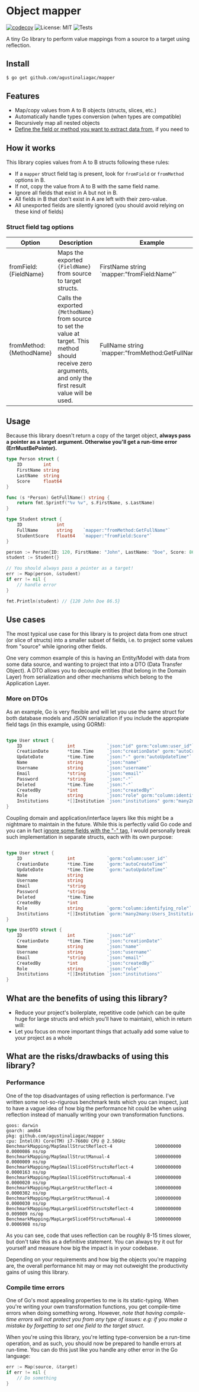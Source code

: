 
# Object mapper
[![codecov](https://codecov.io/gh/agustinaliagac/mapper/branch/master/graph/badge.svg?token=E6X65Z3EFT)](https://codecov.io/gh/agustinaliagac/mapper)
![License: MIT](https://img.shields.io/badge/License-MIT-green.svg)
![Tests](https://github.com/agustinaliagac/mapper/actions/workflows/run-tests.yml/badge.svg?branch=master)


A tiny Go library to perform value mappings from a source to a target using reflection.

## Install
```bash
$ go get github.com/agustinaliagac/mapper
```

## Features
- Map/copy values from A to B objects (structs, slices, etc.)
- Automatically handle types conversion (when types are compatible)
- Recursively map all nested objects
- [Define the field or method you want to extract data from](#struct-field-tag-options), if you need to


## How it works
This library copies values from A to B structs following these rules:
- If a `mapper` struct field tag is present, look for `fromField` or `fromMethod` options in B.
- If not, copy the value from A to B with the same field name.
- Ignore all fields that exist in A but not in B.
- All fields in B that don't exist in A are left with their zero-value.
- All unexported fields are silently ignored (you should avoid relying on these kind of fields)


### Struct field tag options

| Option                  | Description                                                                                                                                                        | Example                                                |
|-------------------------|--------------------------------------------------------------------------------------------------------------------------------------------------------------------|--------------------------------------------------------|
| fromField:{FieldName}   | Maps the exported `{FieldName}` from source to target structs.                                                                                                     | FirstName  string   \`mapper:"fromField:Name"\`        |
| fromMethod:{MethodName} | Calls the exported `{MethodName}` from source to set the value at target. This method should receive zero arguments, and only the first result value will be used. | FullName  string   \`mapper:"fromMethod:GetFullName"\` |




## Usage
Because this library doesn't return a copy of the target object, **always pass a pointer as a target argument. Otherwise you'll get a run-time error (ErrMustBePointer).**

```go
type Person struct {
	ID        int
	FirstName string
	LastName  string
	Score     float64
}

func (s *Person) GetFullName() string {
	return fmt.Sprintf("%v %v", s.FirstName, s.LastName)
}

type Student struct {
	ID             int
	FullName       string    `mapper:"fromMethod:GetFullName"`
	StudentScore   float64   `mapper:"fromField:Score"`
}

person := Person{ID: 120, FirstName: "John", LastName: "Doe", Score: 86.5}
student := Student{}

// You should always pass a pointer as a target!
err := Map(person, &student)
if err != nil {
    // handle error
}

fmt.Println(student) // {120 John Doe 86.5}
```

## Use cases

The most typical use case for this library is to project data from one struct (or slice of structs) into a smaller subset of fields, i.e. to project some values from "source" while ignoring other fields.

One very common example of this is having an Entity/Model with data from some data source, and wanting to project that into a DTO (Data Transfer Object). A DTO allows you to decouple entities (that belong in the Domain Layer) from serialization and other mechanisms which belong to the Application Layer.

### More on DTOs

As an example, Go is very flexible and will let you use the same struct for both database models and JSON serialization if you include the appropiate field tags (in this example, using GORM):
```go

type User struct {
	ID                 int            `json:"id" gorm:"column:user_id"`
	CreationDate       *time.Time     `json:"creationDate" gorm:"autoCreateTime"`
	UpdateDate         *time.Time     `json:"-" gorm:"autoUpdateTime"`
	Name               string         `json:"name"`
	Username           string         `json:"username"`
	Email              *string        `json:"email"`
	Password           *string        `json:"-"`
	Deleted            *time.Time     `json:"-"`
	CreatedBy          *int           `json:"createdBy"`
	Role               string         `json:"role" gorm:"column:identifying_role"`
	Institutions       *[]Institution `json:"institutions" gorm:"many2many:Users_Institutions;"`
}
```
Coupling domain and application/interface layers like this might be a nightmare to maintain in the future.
While this is perfectly valid Go code and you can in fact [ignore some fields with the "-" tag](https://pkg.go.dev/encoding/json#Marshal), I would personally break such implementation in separate structs, each with its own purpose:

```go

type User struct {
	ID                 int            `gorm:"column:user_id"`
	CreationDate       *time.Time     `gorm:"autoCreateTime"`
	UpdateDate         *time.Time     `gorm:"autoUpdateTime"`
	Name               string
	Username           string
	Email              *string
	Password           *string
	Deleted            *time.Time
	CreatedBy          *int
	Role               string         `gorm:"column:identifying_role"`
	Institutions       *[]Institution `gorm:"many2many:Users_Institutions;"`
}

type UserDTO struct {
	ID                 int            `json:"id"`
	CreationDate       *time.Time     `json:"creationDate"`
	Name               string         `json:"name"`
	Username           string         `json:"username"`
	Email              *string        `json:"email"`
	CreatedBy          *int           `json:"createdBy"`
	Role               string         `json:"role"`
	Institutions       *[]Institution `json:"institutions"`
}
```

## What are the benefits of using this library?
- Reduce your project's boilerplate, repetitive code (which can be quite huge for large structs and which you'll have to maintain), which in return will:
- Let you focus on more important things that actually add some value to your project as a whole

## What are the risks/drawbacks of using this library?
### Performance
One of the top disadvantages of using reflection is performance. I've written some not-so-rigurous benchmark tests which you can inspect, just to have a vague idea of how big the performance hit could be when using reflection instead of manually writing your own transformation functions.
```
goos: darwin
goarch: amd64
pkg: github.com/agustinaliagac/mapper
cpu: Intel(R) Core(TM) i7-7660U CPU @ 2.50GHz
BenchmarkMapping/MapSmallStructReflect-4                1000000000               0.0000086 ns/op
BenchmarkMapping/MapSmallStructManual-4                 1000000000               0.0000009 ns/op
BenchmarkMapping/MapSmallSliceOfStructsReflect-4        1000000000               0.0000163 ns/op
BenchmarkMapping/MapSmallSliceOfStructsManual-4         1000000000               0.0000020 ns/op
BenchmarkMapping/MapLargeStructReflect-4                1000000000               0.0000302 ns/op
BenchmarkMapping/MapLargeStructManual-4                 1000000000               0.0000030 ns/op
BenchmarkMapping/MapLargeSliceOfStructsReflect-4        1000000000               0.009009 ns/op
BenchmarkMapping/MapLargeSliceOfStructsManual-4         1000000000               0.0006908 ns/op
```

As you can see, code that uses reflection can be roughly 8-15 times slower, but don't take this as a definitive statement. You can always try it out for yourself and measure how big the impact is in your codebase.

Depending on your requirements and how big the objects you're mapping are, the overall performance hit may or may not outweight the productivity gains of using this library.

### Compile time errors

One of Go's most appealing properties to me is its static-typing. When you're writing your own transformation functions, you get compile-time errors when doing something wrong. However, *note that having compile-time errors will not protect you from any type of issues: e.g: if you make a mistake by forgetting to set one field to the target struct*.

When you're using this library, you're letting type-conversion be a run-time operation, and as such, you should now be prepared to handle errors at run-time.
You can do this just like you handle any other error in the Go language:

```go
err := Map(source, &target)
if err != nil {
    // Do something
}
```

